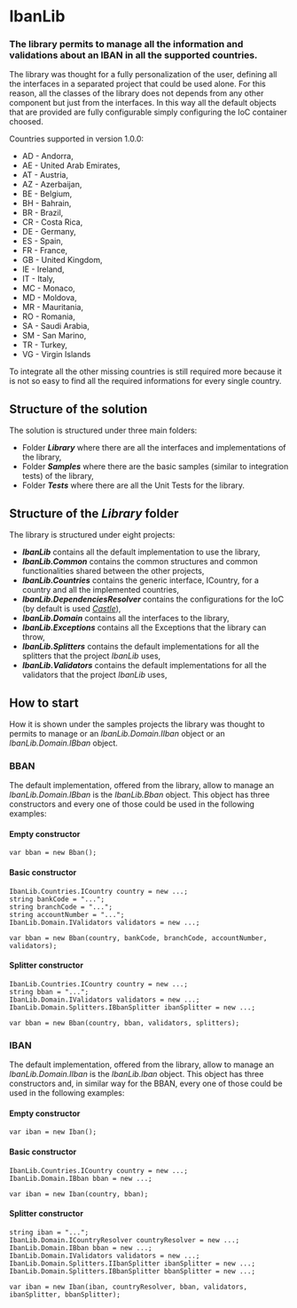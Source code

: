 # IbanLib
### The library permits to manage all the information and validations about an IBAN in all the supported countries.

The library was thought for a fully personalization of the user, defining all the interfaces in a separated project that could be used alone.
For this reason, all the classes of the library does not depends from any other component but just from the interfaces. In this way all the default objects that are provided are fully configurable simply configuring the IoC container choosed.

Countries supported in version 1.0.0:
* AD - Andorra,
* AE - United Arab Emirates,
* AT - Austria,
* AZ - Azerbaijan,
* BE - Belgium,
* BH - Bahrain,
* BR - Brazil,
* CR - Costa Rica,
* DE - Germany,
* ES - Spain,
* FR - France,
* GB - United Kingdom,
* IE - Ireland,
* IT - Italy,
* MC - Monaco,
* MD - Moldova,
* MR - Mauritania,
* RO - Romania,
* SA - Saudi Arabia,
* SM - San Marino,
* TR - Turkey,
* VG - Virgin Islands

To integrate all the other missing countries is still required more because it is not so easy to find all the required informations for every single country.

## Structure of the solution
The solution is structured under three main folders:
* Folder _**Library**_ where there are all the interfaces and implementations of the library,
* Folder _**Samples**_ where there are the basic samples (similar to integration tests) of the library,
* Folder _**Tests**_ where there are all the Unit Tests for the library.


## Structure of the _Library_ folder
The library is structured under eight projects:
* _**IbanLib**_ contains all the default implementation to use the library,
* _**IbanLib.Common**_ contains the common structures and common functionalities shared between the other projects,
* _**IbanLib.Countries**_ contains the generic interface, ICountry, for a country and all the implemented countries,
* _**IbanLib.DependenciesResolver**_ contains the configurations for the IoC (by default is used _[Castle](http://www.castleproject.org/)_),
* _**IbanLib.Domain**_ contains all the interfaces to the library,
* _**IbanLib.Exceptions**_ contains all the Exceptions that the library can throw,
* _**IbanLib.Splitters**_ contains the default implementations for all the splitters that the project _IbanLib_ uses,
* _**IbanLib.Validators**_ contains the default implementations for all the validators that the project _IbanLib_ uses,

## How to start
How it is shown under the samples projects the library was thought to permits to manage or an _IbanLib.Domain.IIban_ object or an _IbanLib.Domain.IBban_ object.

### BBAN
The default implementation, offered from the library, allow to manage an _IbanLib.Domain.IBban_ is the _IbanLib.Bban_ object.
This object has three constructors and every one of those could be used in the following examples:

#### Empty constructor
```
var bban = new Bban();
```

#### Basic constructor
```
IbanLib.Countries.ICountry country = new ...;
string bankCode = "...";
string branchCode = "...";
string accountNumber = "...";
IbanLib.Domain.IValidators validators = new ...;

var bban = new Bban(country, bankCode, branchCode, accountNumber, validators);
```

#### Splitter constructor
```
IbanLib.Countries.ICountry country = new ...;
string bban = "...";
IbanLib.Domain.IValidators validators = new ...;
IbanLib.Domain.Splitters.IBbanSplitter ibanSplitter = new ...;

var bban = new Bban(country, bban, validators, splitters);
```

### IBAN
The default implementation, offered from the library, allow to manage an _IbanLib.Domain.IIban_ is the _IbanLib.Iban_ object.
This object has three constructors and, in similar way for the BBAN, every one of those could be used in the following examples:

#### Empty constructor
```
var iban = new Iban();
```

#### Basic constructor
```
IbanLib.Countries.ICountry country = new ...;
IbanLib.Domain.IBban bban = new ...;

var iban = new Iban(country, bban);
```

#### Splitter constructor
```
string iban = "...";
IbanLib.Domain.ICountryResolver countryResolver = new ...;
IbanLib.Domain.IBban bban = new ...;
IbanLib.Domain.IValidators validators = new ...;
IbanLib.Domain.Splitters.IIbanSplitter ibanSplitter = new ...;
IbanLib.Domain.Splitters.IBbanSplitter bbanSplitter = new ...;

var iban = new Iban(iban, countryResolver, bban, validators, ibanSplitter, bbanSplitter);
```
